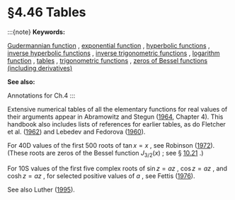# §4.46 Tables

:::{note}
**Keywords:**

[Gudermannian function](http://dlmf.nist.gov/search/search?q=Gudermannian%20function) , [exponential function](http://dlmf.nist.gov/search/search?q=exponential%20function) , [hyperbolic functions](http://dlmf.nist.gov/search/search?q=hyperbolic%20functions) , [inverse hyperbolic functions](http://dlmf.nist.gov/search/search?q=inverse%20hyperbolic%20functions) , [inverse trigonometric functions](http://dlmf.nist.gov/search/search?q=inverse%20trigonometric%20functions) , [logarithm function](http://dlmf.nist.gov/search/search?q=logarithm%20function) , [tables](http://dlmf.nist.gov/search/search?q=tables) , [trigonometric functions](http://dlmf.nist.gov/search/search?q=trigonometric%20functions) , [zeros of Bessel functions (including derivatives)](http://dlmf.nist.gov/search/search?q=zeros%20of%20Bessel%20functions)

**See also:**

Annotations for Ch.4
:::

Extensive numerical tables of all the elementary functions for real values of their arguments appear in Abramowitz and Stegun ([1964](./bib/index.html#bib24 "Handbook of Mathematical Functions with Formulas, Graphs, and Mathematical Tables"), Chapter 4). This handbook also includes lists of references for earlier tables, as do Fletcher et al. ([1962](./bib/F.html#bib810 "An Index of Mathematical Tables. Vols. I, II")) and Lebedev and Fedorova ([1960](./bib/L.html#bib1392 "A Guide to Mathematical Tables")).

For 40D values of the first 500 roots of $\tan x=x$ , see Robinson ([1972](./bib/R.html#bib1962 "Roots of = tan x x")). (These roots are zeros of the Bessel function $J_{3/2}\left(x\right)$ ; see § [10.21](./10.21.md "§10.21 Zeros ‣ Bessel and Hankel Functions ‣ Chapter 10 Bessel Functions") .)

For 10S values of the first five complex roots of $\sin z=az$ , $\cos z=az$ , and $\cosh z=az$ , for selected positive values of $a$ , see Fettis ([1976](./bib/F.html#bib785 "Complex roots of = sin z ⁢ a z , = cos z ⁢ a z , and = cosh z ⁢ a z")).

See also Luther ([1995](./bib/L.html#bib1506 "Highly accurate tables for elementary functions")).
